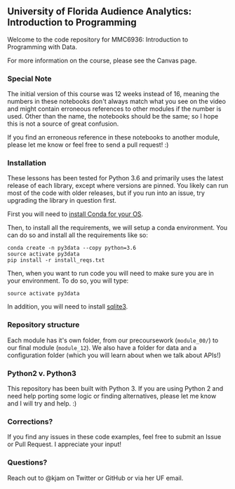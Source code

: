 ## University of Florida Audience Analytics: Introduction to Programming 

Welcome to the code repository for MMC6936: Introduction to Programming with Data. 

For more information on the course, please see the Canvas page.

### Special Note

The initial version of this course was 12 weeks instead of 16, meaning the numbers in these notebooks don't always match what you see on the video and might contain erroneous references to other modules if the number is used. Other than the name, the notebooks should be the same; so I hope this is not a source of great confusion.

If you find an erroneous reference in these notebooks to another module, please let me know or feel free to send a pull request! :)

### Installation

These lessons has been tested for Python 3.6 and primarily uses the latest release of each library, except where versions are pinned. You likely can run most of the code with older releases, but if you run into an issue, try upgrading the library in question first. 

First you will need to [install Conda for your OS](https://conda.io/docs/installation.html).

Then, to install all the requirements, we will setup a conda environment. You can do so and install all the requirements like so:

```
conda create -n py3data --copy python=3.6
source activate py3data
pip install -r install_reqs.txt
```

Then, when you want to run code you will need to make sure you are in your environment. To do so, you will type:

```
source activate py3data
```

In addition, you will need to install [sqlite3](https://www.sqlite.org/).

### Repository structure

Each module has it's own folder, from our precoursework (`module_00/`) to our final module (`module_12`). We also have a folder for data and a configuration folder (which you will learn about when we talk about APIs!)

### Python2 v. Python3

This repository has been built with Python 3. If you are using Python 2 and need help porting some logic or finding alternatives, please let me know and I will try and help. :)

### Corrections?

If you find any issues in these code examples, feel free to submit an Issue or Pull Request. I appreciate your input!

### Questions?

Reach out to @kjam on Twitter or GitHub or via her UF email. 
